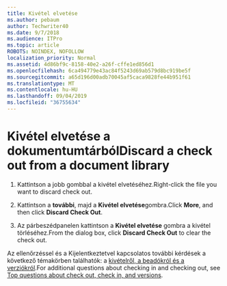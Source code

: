 ```yaml
---
title: Kivétel elvetése
ms.author: pebaum
author: Techwriter40
ms.date: 9/7/2018
ms.audience: ITPro
ms.topic: article
ROBOTS: NOINDEX, NOFOLLOW
localization_priority: Normal
ms.assetid: 4d86bf9c-8158-40e2-a26f-cffe1ed856d1
ms.openlocfilehash: 6ca494779e43ac84f5243d69ab579d8bc919be5f
ms.sourcegitcommit: a65d196d00adb70045af5caca9828fe44b951f61
ms.translationtype: MT
ms.contentlocale: hu-HU
ms.lasthandoff: 09/04/2019
ms.locfileid: "36755634"
---
```

# <a name="discard-a-check-out-from-a-document-library"></a><span data-ttu-id="fb805-102">Kivétel elvetése a dokumentumtárból</span><span class="sxs-lookup"><span data-stu-id="fb805-102">Discard a check out from a document library</span></span>

1. <span data-ttu-id="fb805-103">Kattintson a jobb gombbal a kivétel elvetéséhez.</span><span class="sxs-lookup"><span data-stu-id="fb805-103">Right-click the file you want to discard check out.</span></span>
    
2. <span data-ttu-id="fb805-104">Kattintson a **további**, majd a **Kivétel elvetése**gombra.</span><span class="sxs-lookup"><span data-stu-id="fb805-104">Click **More**, and then click **Discard Check Out**.</span></span> 
    
3. <span data-ttu-id="fb805-105">Az párbeszédpanelen kattintson a **Kivétel elvetése** gombra a kivétel törléséhez.</span><span class="sxs-lookup"><span data-stu-id="fb805-105">From the dialog box, click **Discard Check Out** to clear the check out.</span></span> 
    
<span data-ttu-id="fb805-106">Az ellenőrzéssel és a Kijelentkeztetvel kapcsolatos további kérdések a következő témakörben találhatók: a [kivételről, a beadókról és a verziókról](https://go.microsoft.com/fwlink/?linkid=2018786).</span><span class="sxs-lookup"><span data-stu-id="fb805-106">For additional questions about checking in and checking out, see [Top questions about check out, check in, and versions](https://go.microsoft.com/fwlink/?linkid=2018786).</span></span>
  

